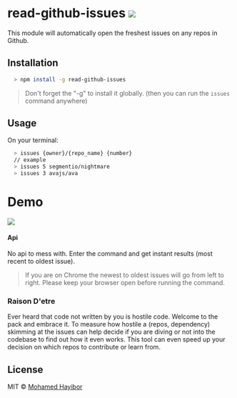 # read-github-issues ![](https://img.shields.io/badge/status-stable-green.svg)

This module will automatically open the freshest issues on any repos in Github.

## Installation
```sh
  > npm install -g read-github-issues
```

> Don't forget the "-g" to install it globally. (then you can run the `issues` command anywhere)

## Usage

On your terminal:
```sh
  > issues {owner}/{repo_name} {number}
  // example
  > issues 5 segmentio/nightmare
  > issues 3 avajs/ava
```

# Demo
![](http://g.recordit.co/c21Fg9t2XM.gif)

#### Api

No api to mess with. Enter the command and get instant results (most recent to oldest issue).

> If you are on Chrome the newest to oldest issues will go from left to right. Please keep your browser open before running the command.

### Raison D'etre

Ever heard that code not written by you is hostile code. Welcome to the pack and embrace it. To measure how hostile a (repos, dependency) skimming at the issues can help decide if you are diving or not into the codebase to find out how it even works. This tool can even speed up your decision on which repos to contribute or learn from.

## License
MIT © [Mohamed Hayibor](http://github.com/mohamedhayibor)
